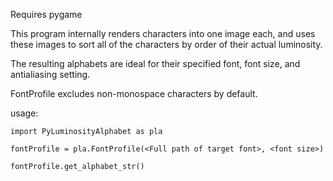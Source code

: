 

Requires pygame

This program internally renders characters into one image each, and uses these
images to sort all of the characters by order of their actual luminosity.

The resulting alphabets are ideal for their specified font, font size, and
antialiasing setting.

FontProfile excludes non-monospace characters by default.


usage:
    
    import PyLuminosityAlphabet as pla
    
    fontProfile = pla.FontProfile(<Full path of target font>, <font size>)
    
    fontProfile.get_alphabet_str()
